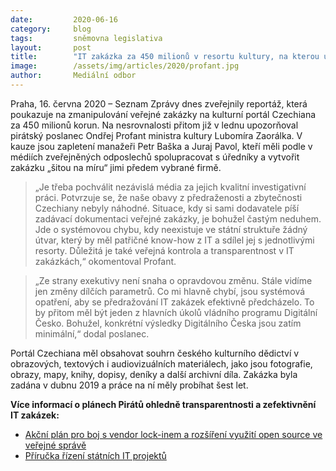 ```yaml
---
date:         2020-06-16
category:     blog
tags:         sněmovna legislativa
layout:       post
title:        "IT zakázka za 450 milionů v resortu kultury, na kterou už v lednu upozornili Piráti, byla podle médií zmanipulovaná"
image:        /assets/img/articles/2020/profant.jpg
author:       Mediální odbor
---  
```




Praha, 16. června 2020 – Seznam Zprávy dnes zveřejnily reportáž, která poukazuje na zmanipulování veřejné zakázky na kulturní portál Czechiana za 450 milionů korun. Na nesrovnalosti přitom již v lednu upozorňoval pirátský poslanec Ondřej Profant ministra kultury Lubomíra Zaorálka. V kauze jsou zapletení manažeři Petr Baška a Juraj Pavol, kteří měli podle v médiích zveřejněných odposlechů spolupracovat s úředníky a vytvořit zakázku „šitou na míru“ jimi předem vybrané firmě.

> „Je třeba pochválit nezávislá média za jejich kvalitní investigativní práci. Potvrzuje se, že naše obavy z předraženosti a zbytečnosti Czechiany nebyly náhodné. Situace, kdy si sami dodavatele píší zadávací dokumentaci veřejné zakázky, je bohužel častým neduhem. Jde o systémovou chybu, kdy neexistuje ve státní struktuře žádný útvar, který by měl patřičné know-how z IT a sdílel jej s jednotlivými resorty. Důležitá je také veřejná kontrola a transparentnost v IT zakázkách,“ okomentoval Profant.

> „Ze strany exekutivy není snaha o opravdovou změnu. Stále vidíme jen změny dílčích parametrů. Co mi hlavně chybí, jsou systémová opatření, aby se předražování IT zakázek efektivně předcházelo. To by přitom měl být jeden z hlavních úkolů vládního programu Digitální Česko. Bohužel, konkrétní výsledky Digitálního Česka jsou zatím minimální,“ dodal poslanec.

Portál Czechiana měl obsahovat souhrn českého kulturního dědictví v obrazových, textových i audiovizuálních materiálech, jako jsou fotografie, obrazy, mapy, knihy, dopisy, deníky a další archivní díla. Zakázka byla zadána v dubnu 2019 a práce na ní měly probíhat šest let.


**Více informací o plánech Pirátů ohledně transparentnosti a zefektivnění IT zakázek:**
* [Akční plán pro boj s vendor lock-inem a rozšíření využití open source ve veřejné správě](https://www.profant.eu/2020/akcni-plan-OS.html)
* [Příručka řízení státních IT projektů](https://www.profant.eu/2020/prirucka-rizeni-statnich-it-projektu.html)

